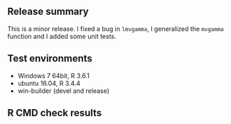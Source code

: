 ## Release summary 

This is a minor release. I fixed a bug in `lmvgamma`, 
I generalized the `mvgamma` function and I added some unit tests.   


## Test environments

* Windows 7 64bit, R 3.6.1
* ubuntu 16.04, R 3.4.4
* win-builder (devel and release)


## R CMD check results

